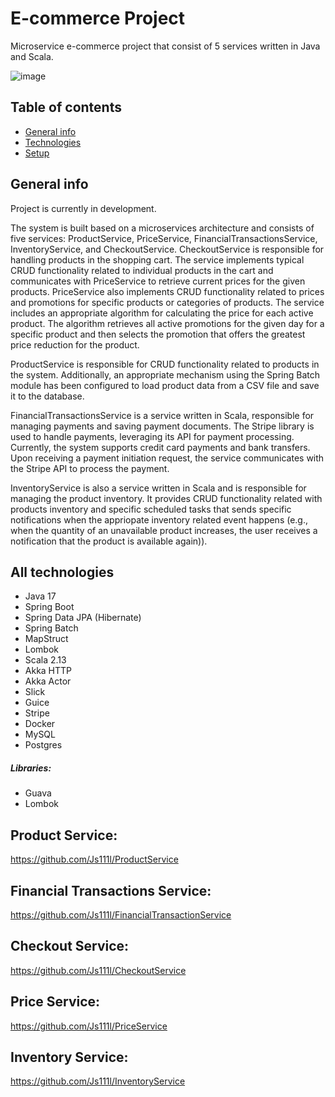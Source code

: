 # E-commerce Project

Microservice e-commerce project that consist of 5 services written in Java and Scala.

![image](https://github.com/Js111l/Ecommerce_Project/assets/95163990/4ee7f196-2b42-41e7-abdd-3b9ad4692e83)


## Table of contents

* [General info](#general-info)
* [Technologies](#technologies)
* [Setup](#setup)

## General info
Project is currently in development.

The system is built based on a microservices architecture and consists of five services: ProductService, PriceService, FinancialTransactionsService, InventoryService, and CheckoutService. 
CheckoutService is responsible for handling products in the shopping cart. The service implements typical CRUD functionality related to individual products in the cart and communicates with PriceService to retrieve current prices for the given products.
PriceService also implements CRUD functionality related to prices and promotions for specific products or categories of products. The service includes an appropriate algorithm for calculating the price for each active product. 
The algorithm retrieves all active promotions for the given day for a specific product and then selects the promotion that offers the greatest price reduction for the product.

ProductService is responsible for CRUD functionality related to products in the system. Additionally, an appropriate mechanism using the Spring Batch module has been configured to load product data from a CSV file and save it to the database.

FinancialTransactionsService is a service written in Scala, responsible for managing payments and saving payment documents. The Stripe library is used to handle payments, leveraging its API for payment processing. Currently, the system supports credit card payments and bank transfers. Upon receiving a payment initiation request, the service communicates with the Stripe API to process the payment. 

InventoryService is also a service written in Scala and is responsible for managing the product inventory. It provides CRUD functionality related with products inventory and 
specific scheduled tasks that sends specific notifications when the appriopate inventory related event happens (e.g., when the quantity of an unavailable product increases, the user receives a notification that the product is available again)).

## All technologies

* Java 17
* Spring Boot 
* Spring Data JPA (Hibernate)
* Spring Batch
* MapStruct
* Lombok
* Scala 2.13
* Akka HTTP
* Akka Actor
* Slick
* Guice
* Stripe
* Docker
* MySQL
* Postgres

##### Libraries:

* Guava
* Lombok

## Product Service: 
https://github.com/Js111l/ProductService

## Financial Transactions Service:
https://github.com/Js111l/FinancialTransactionService

## Checkout Service:
https://github.com/Js111l/CheckoutService

## Price Service:
https://github.com/Js111l/PriceService

## Inventory Service:
https://github.com/Js111l/InventoryService
